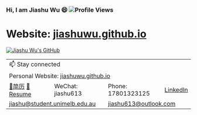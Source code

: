 ### Hi, I am Jiashu Wu 😄 ![Profile Views](https://komarev.com/ghpvc/?username=JiashuWu&style=flat&color=orange)

<h1>Website: <a href="https://jiashuwu.github.io/">jiashuwu.github.io</a></h1>

[![Jiashu Wu's GitHub](https://github-readme-stats.vercel.app/api?username=JiashuWu&show_icons=true&count_private=true&hide=issues,contribs&theme=vue)](https://github.com/JiashuWu/)

<!--
[![Jiashu Wu's GitHub Top Languages](https://github-readme-stats.vercel.app/api/top-langs/?username=JiashuWu&layout=compact&hide=javascript,html,css,hack)](https://github.com/JiashuWu)
-->

<table>
  <tr>
    <td colspan="4">📫 Stay connected</td>
  </tr>
  
  <tr>
    <td colspan="4">Personal Website: <a href="https://jiashuwu.github.io/">jiashuwu.github.io</a></td>
  </tr>
  
  <tr>
    <td><a href="https://jiashuwu.github.io/JiashuWu/Resume/吴嘉澍.pdf" target="_blank">📝简历</a>&nbsp<a href="https://jiashuwu.github.io/JiashuWu/Resume/Jiashu Wu.pdf" target="_blank">📝Resume</a></td>
    <td>WeChat: jiashu613</td>
    <td>Phone: 17801323125</td>
    <td><a href="https://www.linkedin.com/in/jiashu-wu/">LinkedIn</a></td>
  </tr>
  <tr>
    <td colspan="2"><a href="mailto:js.wu@siat.ac.cn">jiashu@student.unimelb.edu.au</a></td>
    <td colspan="2"><a href="mailto:jiashu613@outlook.com">jiashu613@outlook.com</a></td>
  </tr>
</table>

<!--
**JiashuWu/JiashuWu** is a ✨ _special_ ✨ repository because its `README.md` (this file) appears on your GitHub profile.

Here are some ideas to get you started:

- 🔭 I’m currently working on ...
- 🌱 I’m currently learning ...
- 👯 I’m looking to collaborate on ...
- 🤔 I’m looking for help with ...
- 💬 Ask me about ...
- 📫 How to reach me: ...
- 😄 Pronouns: ...
- ⚡ Fun fact: ...
-->
